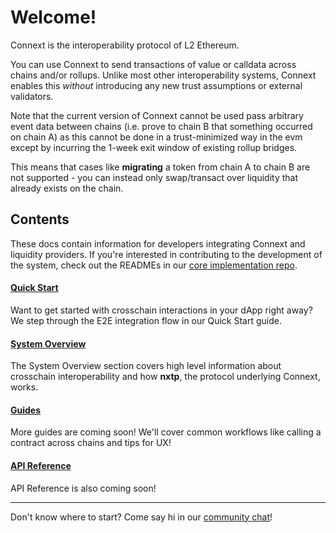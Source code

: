 # Welcome!

Connext is the interoperability protocol of L2 Ethereum.

You can use Connext to send transactions of value or calldata across chains and/or rollups. Unlike most other interoperability systems, Connext enables this _without_ introducing any new trust assumptions or external validators.

Note that the current version of Connext cannot be used pass arbitrary event data between chains (i.e. prove to chain B that something occurred on chain A) as this cannot be done in a trust-minimized way in the evm except by incurring the 1-week exit window of existing rollup bridges.

This means that cases like **migrating** a token from chain A to chain B are not supported - you can instead only swap/transact over liquidity that already exists on the chain.

## Contents

These docs contain information for developers integrating Connext and liquidity providers. If you're interested in contributing to the development of the system, check out the READMEs in our [core implementation repo](https://github.com/connext/nxtp).

#### [Quick Start](quickstart-1/setup.md)

Want to get started with crosschain interactions in your dApp right away? We step through the E2E integration flow in our Quick Start guide.

#### [System Overview](systemoverview-2/faq.md)

The System Overview section covers high level information about crosschain interoperability and how **nxtp**, the protocol underlying Connext, works.

#### [Guides](../../../developers/intro.md)

More guides are coming soon! We'll cover common workflows like calling a contract across chains and tips for UX!

#### [API Reference](apireference-1/sdkapi.md)

API Reference is also coming soon!

***

Don't know where to start? Come say hi in our [community chat](https://chat.connext.network)!
